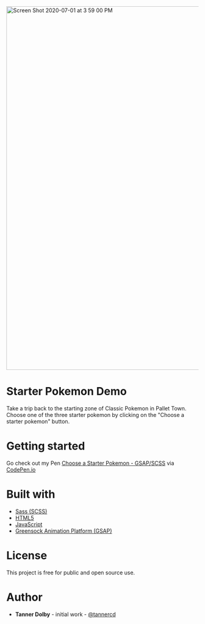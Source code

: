<img width="950" alt="Screen Shot 2020-07-01 at 3 59 00 PM" src="https://user-images.githubusercontent.com/48612525/86299003-f7d9af00-bbb3-11ea-875f-f82cc733c108.png">

# Starter Pokemon Demo

Take a trip back to the starting zone of Classic Pokemon in Pallet Town. Choose one of the three starter pokemon by clicking on the "Choose a starter pokemon" button.

# Getting started
Go check out my Pen [Choose a Starter Pokemon - GSAP/SCSS](https://codepen.io/spherical/pen/mdVqWRx) via [CodePen.io](https://codepen.io)

# Built with
* [Sass (SCSS)](https://sass-lang.com/)
* [HTML5](https://developer.mozilla.org/en-US/docs/Web/Guide/HTML/HTML5)
* [JavaScript](https://developer.mozilla.org/en-US/docs/Web/JavaScript)
* [Greensock Animation Platform (GSAP)](https://greensock.com/)

# License
This project is free for public and open source use.

# Author
* **Tanner Dolby** - initial work - [@tannercd](https://github.com/tannercd)

